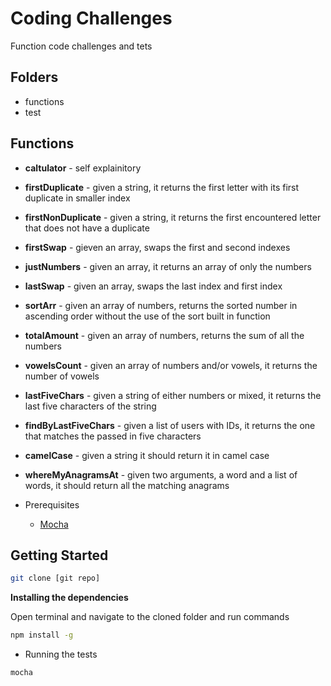 # Coding Challenges

Function code challenges and tets

## Folders

   * functions
   * test

## Functions

   * **caltulator** - self explainitory
   * **firstDuplicate** - given a string, it returns the first letter with its first duplicate in smaller index
   * **firstNonDuplicate** - given a string, it returns the first encountered letter that does not have a duplicate
   * **firstSwap** - gieven an array, swaps the first and second indexes
   * **justNumbers** - given an array, it returns an array of only the numbers
   * **lastSwap** - given an array, swaps the last index and first index
   * **sortArr** - given an array of numbers, returns the sorted number in ascending order without the use of the sort built in function
   * **totalAmount** - given an array of numbers, returns the sum of all the numbers
   * **vowelsCount** - given an array of numbers and/or vowels, it returns the number of vowels
   * **lastFiveChars** - given a string of either numbers or mixed, it returns the last five characters of the string
   * **findByLastFiveChars** - given a list of users with IDs, it returns the one that matches the passed in five characters
   * **camelCase** - given a string it should return it in camel case
   * **whereMyAnagramsAt** -  given two arguments, a word and a list of words, it should return all the matching anagrams

* Prerequisites

    * [Mocha](https://www.mocha.org)

## Getting Started ##

```sh
git clone [git repo]
```

**Installing the dependencies**

Open terminal and navigate to the cloned folder and run commands

```sh
npm install -g
```

* Running the tests

```sh
mocha
```
